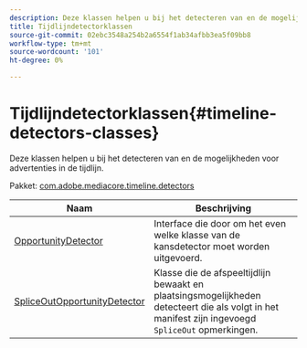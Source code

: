 ```yaml
---
description: Deze klassen helpen u bij het detecteren van en de mogelijkheden voor advertenties in de tijdlijn.
title: Tijdlijndetectorklassen
source-git-commit: 02ebc3548a254b2a6554f1ab34afbb3ea5f09bb8
workflow-type: tm+mt
source-wordcount: '101'
ht-degree: 0%

---
```


# Tijdlijndetectorklassen{#timeline-detectors-classes}

Deze klassen helpen u bij het detecteren van en de mogelijkheden voor advertenties in de tijdlijn.

Pakket: [com.adobe.mediacore.timeline.detectors](https://help.adobe.com/en_US/primetime/api/psdk/asdoc-dhls_1.4/com/adobe/mediacore/timeline/detectors/package-detail.html)

| Naam | Beschrijving |
|---|---|
| [OpportunityDetector](https://help.adobe.com/en_US/primetime/api/psdk/asdoc-dhls_1.4/com/adobe/mediacore/timeline/detectors/OpportunityDetector.html) | Interface die door om het even welke klasse van de kansdetector moet worden uitgevoerd. |
| [SpliceOutOpportunityDetector](https://help.adobe.com/en_US/primetime/api/psdk/asdoc-dhls_1.4/com/adobe/mediacore/timeline/detectors/SpliceOutOpportunityDetector.html) | Klasse die de afspeeltijdlijn bewaakt en plaatsingsmogelijkheden detecteert die als volgt in het manifest zijn ingevoegd `SpliceOut` opmerkingen. |
